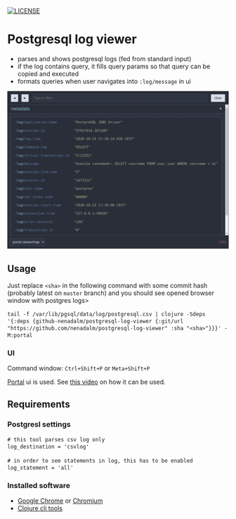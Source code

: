 [![LICENSE](https://img.shields.io/badge/License-MIT-yellow.svg)](LICENSE)

# Postgresql log viewer

- parses and shows postgresql logs (fed from standard input)
- if the log contains query, it fills query params so that query can be copied and executed
- formats queries when user navigates into `:log/message` in ui


![screenshot](docs/postgresq-log-converter.gif)

## Usage

Just replace `<sha>` in the following command with some commit hash (probably latest on `master` branch) and you should see opened browser window with postgres logs>

```shell
tail -f /var/lib/pgsql/data/log/postgresql.csv | clojure -Sdeps '{:deps {github-nenadalm/postgresql-log-viewer {:git/url "https://github.com/nenadalm/postgresql-log-viewer" :sha "<sha>"}}}' -M:portal
```

### UI

Command window: `Ctrl+Shift+P` or `Meta+Shift+P`

[Portal](https://github.com/djblue/portal#portal) ui is used. See [this video](https://youtu.be/gByyg-m0XOg?t=175) on how it can be used.

## Requirements

### Postgresl settings

```
# this tool parses csv log only
log_destination = 'csvlog'

# in order to see statements in log, this has to be enabled
log_statement = 'all'
```

### Installed software

- [Google Chrome](https://www.google.com/chrome/) or [Chromium](https://www.chromium.org/Home)
- [Clojure cli tools](https://clojure.org/guides/getting_started#_clojure_installer_and_cli_tools)

